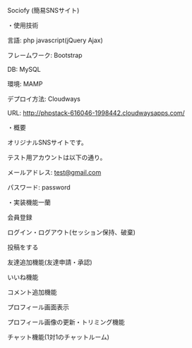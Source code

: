 Sociofy
(簡易SNSサイト)


・使用技術
	
言語: php javascript(jQuery Ajax) 
	
フレームワーク: Bootstrap
	
DB: MySQL
	
環境: MAMP

デプロイ方法: Cloudways

URL: http://phpstack-616046-1998442.cloudwaysapps.com/

・概要

オリジナルSNSサイトです。

テスト用アカウントは以下の通り。　

メールアドレス: test@gmail.com

パスワード: password


・実装機能一蘭

会員登録

ログイン・ログアウト(セッション保持、破棄)

投稿をする

友達追加機能(友達申請・承認)

いいね機能

コメント追加機能

プロフィール画面表示

プロフィール画像の更新・トリミング機能

チャット機能(1対1のチャットルーム)



